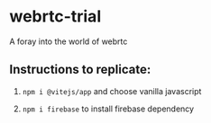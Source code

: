 # webrtc-trial
A foray into the world of webrtc

## Instructions to replicate:
1. `npm i @vitejs/app` and choose vanilla javascript 

2. `npm i firebase` to install firebase dependency
